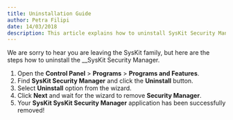 ```yaml
---
title: Uninstallation Guide
author: Petra Filipi     
date: 14/03/2018 
description: This article explains how to uninstall SysKit Security Manager.
---
```

We are sorry to hear you are leaving the SysKit family, but here are the steps how to uninstall the __SysKit Security Manager. 

1. Open the __Control Panel__ > __Programs__ > __Programs and Features__. 
1. Find __SysKit Security Manager__ and click the __Uninstall__ button. 
1. Select __Uninstall__ option from the wizard. 
1. Click __Next__ and wait for the wizard to remove __Security Manager__. 
1. Your __SysKit SysKit Security Manager__ application has been successfully removed! 